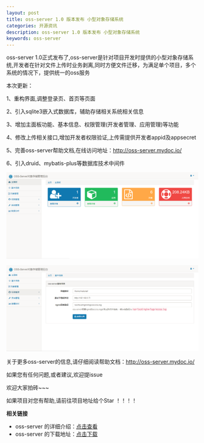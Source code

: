 ```yaml
---
layout: post
title: oss-server 1.0 版本发布 小型对象存储系统
categories: 开源资讯
description: oss-server 1.0 版本发布 小型对象存储系统
keywords: oss-server
---
```


oss-server 1.0正式发布了,oss-server是针对项目开发时提供的小型对象存储系统,开发者在针对文件上传时业务剥离,同时方便文件迁移，为满足单个项目，多个系统的情况下，提供统一的oss服务 

本次更新：

1、重构界面,调整登录页、首页等页面

2、引入sqlite3嵌入式数据库，辅助存储相关系统相关信息

3、增加主面板功能、基本信息、权限管理(开发者管理、应用管理)等功能

4、修改上传相关接口,增加开发者权限验证,上传需提供开发者appid及appsecret

5、完善oss-server帮助文档,在线访问地址：http://oss-server.mydoc.io/

6、引入druid、mybatis-plus等数据库技术中间件

![](/images/blog/oss-server-1.0-issue/index.png)

![](/images/blog/oss-server-1.0-issue/basic.png)



关于更多oss-server的信息,请仔细阅读帮助文档：http://oss-server.mydoc.io/

如果您有任何问题,或者建议,欢迎提issue

欢迎大家拍砖~~~ 

如果项目对您有帮助,请前往项目地址给个Star ！！！！



**相关链接**

- oss-server 的详细介绍：[点击查看](https://gitee.com/xiaoym/oss-server)
- oss-server 的下载地址：[点击下载](https://gitee.com/xiaoym/oss-server/releases)